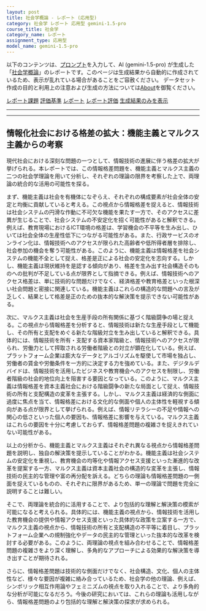 ```yaml
---
layout: post
title: 社会学概論 - レポート (応用型)
category: 社会学 レポート 応用型 gemini-1.5-pro
course_title: 社会学
category_name: レポート
assignment_type: 応用型
model_name: gemini-1.5-pro
---
```


以下のコンテンツは、[プロンプト](https://github.com/takedatoshiyuki/synthetic_assignments/tree/main/generated/社会学/gemini-1.5-pro/prompt_レポート-応用型.md)を入力して、AI (gemini-1.5-pro) が生成した「[社会学概論](/contents/社会学/)」のレポートです。このページは生成結果から自動的に作成されているため、表示が乱れている場合があることをご容赦ください。
データセット作成の目的と利用上の注意および生成の方法については[About](/About)を御覧ください。

[レポート課題](../レポート課題-応用型)
[評価基準](../評価基準-応用型)
[レポート](../レポート-応用型)
[レポート評価](../レポート評価-応用型)
[生成結果のみを表示](https://github.com/takedatoshiyuki/synthetic_assignments/tree/main/generated/社会学/gemini-1.5-pro/レポート-応用型.md)
  

***
***
  
## 情報化社会における格差の拡大：機能主義とマルクス主義からの考察

現代社会における深刻な問題の一つとして、情報技術の進展に伴う格差の拡大が挙げられる。本レポートでは、この情報格差問題を、機能主義とマルクス主義の二つの社会学理論を用いて分析し、それぞれの理論の限界を考察した上で、両理論の統合的な活用の可能性を探る。

まず、機能主義は社会を有機体になぞらえ、それぞれの構成要素が社会全体の安定と均衡に貢献していると考える。この視点から情報格差を捉えると、情報技術は社会システムの円滑な作動に不可欠な機能を果たす一方で、そのアクセスに差異が生じることで、社会システムの不安定化を招く可能性があると解釈できる。例えば、教育現場におけるICT環境の格差は、学習機会の不平等を生み出し、ひいては社会全体の生産性低下につながる可能性がある。また、行政サービスのオンライン化は、情報技術へのアクセスが限られた高齢者や低所得者層を排除し、社会参加の機会を奪う可能性がある。このように、機能主義は情報格差を社会システムの機能不全として捉え、格差是正による社会の安定化を志向する。しかし、機能主義は現状維持を是認する傾向があり、格差を生み出す社会構造そのものへの批判が不足している点が限界として指摘できる。例えば、情報技術へのアクセス格差は、単に技術的な問題だけでなく、経済格差や教育格差といった根深い社会問題と密接に関連している。機能主義はこれらの構造的な問題への言及が乏しく、結果として格差是正のための抜本的な解決策を提示できない可能性がある。

次に、マルクス主義は社会を生産手段の所有関係に基づく階級闘争の場と捉える。この視点から情報格差を分析すると、情報技術は新たな生産手段として機能し、その所有と支配をめぐる新たな階級対立を生み出していると解釈できる。具体的には、情報技術を所有・支配する資本家階級と、情報技術へのアクセスが限られ、労働力として搾取される労働者階級との対立が顕在化している。例えば、プラットフォーム企業は膨大なデータとアルゴリズムを駆使して市場を独占し、労働者の賃金や労働条件を一方的に決定する力を強めている。また、デジタルデバイドは、情報技術を活用したビジネスや教育機会へのアクセスを制限し、労働者階級の社会的地位向上を阻害する要因となっている。このように、マルクス主義は情報格差を資本主義社会における階級闘争の新たな局面として捉え、情報技術の所有と支配構造の変革を主張する。しかし、マルクス主義は経済的な側面に過度に焦点を当て、情報格差における文化的な側面や個人の主体性を軽視する傾向がある点が限界として挙げられる。例えば、情報リテラシーの不足や情報への関心の低さといった個人の要因も、情報格差に影響を与えている。マルクス主義はこれらの要因を十分に考慮しておらず、情報格差問題の複雑さを捉えきれていない可能性がある。

以上の分析から、機能主義とマルクス主義はそれぞれ異なる視点から情報格差問題を説明し、独自の解決策を提示していることがわかる。機能主義は社会システムの安定化を重視し、教育機会の均等化や情報アクセス支援といった漸進的な改革を提案する一方、マルクス主義は資本主義社会の構造的な変革を主張し、情報技術の民主的な管理や富の再分配を訴える。どちらの理論も情報格差問題の一側面を捉えているものの、それぞれに限界があるため、単一の理論で問題を完全に説明することは難しい。

そこで、両理論を統合的に活用することで、より包括的な理解と解決策の模索が可能になると考えられる。具体的には、機能主義の視点から、情報技術を活用した教育機会の提供や情報アクセス支援といった具体的な政策を立案する一方で、マルクス主義の視点から、情報技術の所有と支配構造の不平等に着目し、プラットフォーム企業への規制強化やデータの民主的な管理といった抜本的な改革を検討する必要がある。このように、両理論の視点を組み合わせることで、情報格差問題の複雑さをより深く理解し、多角的なアプローチによる効果的な解決策を導き出すことが期待される。

さらに、情報格差問題は技術的な側面だけでなく、社会構造、文化、個人の主体性など、様々な要因が複雑に絡み合っているため、社会学の他の理論、例えば、シンボリック相互作用論やフェミニズムの視点を取り入れることで、より多角的な分析が可能になるだろう。今後の研究においては、これらの理論も活用しながら、情報格差問題のより包括的な理解と解決策の探求が求められる。
